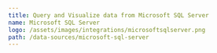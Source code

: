 ```yaml
---
title: Query and Visualize data from Microsoft SQL Server
name: Microsoft SQL Server
logo: /assets/images/integrations/microsoftsqlserver.png
path: /data-sources/microsoft-sql-server
---
```


